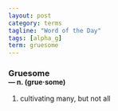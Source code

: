 ```yaml
---
layout: post
category: terms
tagline: "Word of the Day"
tags: [alpha_g]
term: gruesome
---
```


<h3>Gruesome<br/> <small>&mdash; n. (grue<span>&middot;</span>some)</small></h3>
<p><ol>
<li>cultivating many, but not all</li>
</ol></p>
